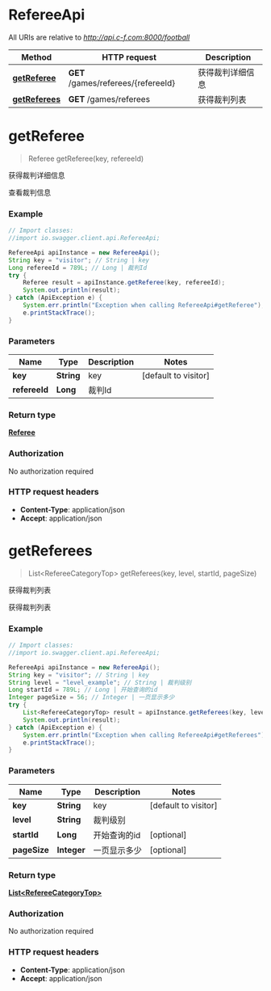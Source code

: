 # RefereeApi

All URIs are relative to *http://api.c-f.com:8000/football*

Method | HTTP request | Description
------------- | ------------- | -------------
[**getReferee**](RefereeApi.md#getReferee) | **GET** /games/referees/{refereeId} | 获得裁判详细信息
[**getReferees**](RefereeApi.md#getReferees) | **GET** /games/referees | 获得裁判列表


<a name="getReferee"></a>
# **getReferee**
> Referee getReferee(key, refereeId)

获得裁判详细信息

查看裁判信息

### Example
```java
// Import classes:
//import io.swagger.client.api.RefereeApi;

RefereeApi apiInstance = new RefereeApi();
String key = "visitor"; // String | key
Long refereeId = 789L; // Long | 裁判Id
try {
    Referee result = apiInstance.getReferee(key, refereeId);
    System.out.println(result);
} catch (ApiException e) {
    System.err.println("Exception when calling RefereeApi#getReferee");
    e.printStackTrace();
}
```

### Parameters

Name | Type | Description  | Notes
------------- | ------------- | ------------- | -------------
 **key** | **String**| key | [default to visitor]
 **refereeId** | **Long**| 裁判Id |

### Return type

[**Referee**](Referee.md)

### Authorization

No authorization required

### HTTP request headers

 - **Content-Type**: application/json
 - **Accept**: application/json

<a name="getReferees"></a>
# **getReferees**
> List&lt;RefereeCategoryTop&gt; getReferees(key, level, startId, pageSize)

获得裁判列表

获得裁判列表

### Example
```java
// Import classes:
//import io.swagger.client.api.RefereeApi;

RefereeApi apiInstance = new RefereeApi();
String key = "visitor"; // String | key
String level = "level_example"; // String | 裁判级别
Long startId = 789L; // Long | 开始查询的id
Integer pageSize = 56; // Integer | 一页显示多少
try {
    List<RefereeCategoryTop> result = apiInstance.getReferees(key, level, startId, pageSize);
    System.out.println(result);
} catch (ApiException e) {
    System.err.println("Exception when calling RefereeApi#getReferees");
    e.printStackTrace();
}
```

### Parameters

Name | Type | Description  | Notes
------------- | ------------- | ------------- | -------------
 **key** | **String**| key | [default to visitor]
 **level** | **String**| 裁判级别 |
 **startId** | **Long**| 开始查询的id | [optional]
 **pageSize** | **Integer**| 一页显示多少 | [optional]

### Return type

[**List&lt;RefereeCategoryTop&gt;**](RefereeCategoryTop.md)

### Authorization

No authorization required

### HTTP request headers

 - **Content-Type**: application/json
 - **Accept**: application/json

